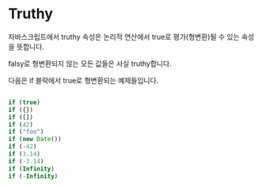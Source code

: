 # Truthy

자바스크립트에서 truthy 속성은 논리적 연산에서 true로 평가(형변환)될 수 있는 속성을 뜻합니다.

falsy로 형변환되지 않는 모든 값들은 사실 truthy합니다.

다음은 if 블락에서 true로 형변환되는 예제들입니다.

```Javascript

if (true)
if ({})
if ([])
if (42)
if ("foo")
if (new Date())
if (-42)
if (3.14)
if (-3.14)
if (Infinity)
if (-Infinity)

```
